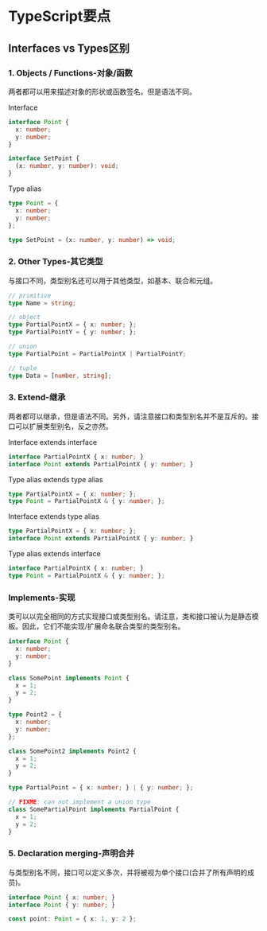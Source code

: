 # TypeScript要点

## Interfaces vs Types区别

### 1. Objects / Functions-对象/函数

两者都可以用来描述对象的形状或函数签名。但是语法不同。

Interface

```typescript
interface Point {
  x: number;
  y: number;
}

interface SetPoint {
  (x: number, y: number): void;
}
```

Type alias

```typescript
type Point = {
  x: number;
  y: number;
};

type SetPoint = (x: number, y: number) => void;
```

### 2. Other Types-其它类型

与接口不同，类型别名还可以用于其他类型，如基本、联合和元组。

```typescript
// primitive
type Name = string;

// object
type PartialPointX = { x: number; };
type PartialPointY = { y: number; };

// union
type PartialPoint = PartialPointX | PartialPointY;

// tuple
type Data = [number, string];
```

### 3. Extend-继承

两者都可以继承，但是语法不同。另外，请注意接口和类型别名并不是互斥的。接口可以扩展类型别名，反之亦然。

Interface extends interface

```typescript
interface PartialPointX { x: number; }
interface Point extends PartialPointX { y: number; }
```

Type alias extends type alias

```typescript
type PartialPointX = { x: number; };
type Point = PartialPointX & { y: number; };
```

Interface extends type alias

```typescript
type PartialPointX = { x: number; };
interface Point extends PartialPointX { y: number; }
```

Type alias extends interface

```typescript
interface PartialPointX { x: number; }
type Point = PartialPointX & { y: number; };
```

### Implements-实现

类可以以完全相同的方式实现接口或类型别名。请注意，类和接口被认为是静态模板。因此，它们不能实现/扩展命名联合类型的类型别名。

```typescript
interface Point {
  x: number;
  y: number;
}

class SomePoint implements Point {
  x = 1;
  y = 2;
}

type Point2 = {
  x: number;
  y: number;
};

class SomePoint2 implements Point2 {
  x = 1;
  y = 2;
}

type PartialPoint = { x: number; } | { y: number; };

// FIXME: can not implement a union type
class SomePartialPoint implements PartialPoint {
  x = 1;
  y = 2;
}
```

### 5. Declaration merging-声明合并

与类型别名不同，接口可以定义多次，并将被视为单个接口(合并了所有声明的成员)。

```typescript
interface Point { x: number; }
interface Point { y: number; }

const point: Point = { x: 1, y: 2 };
```
